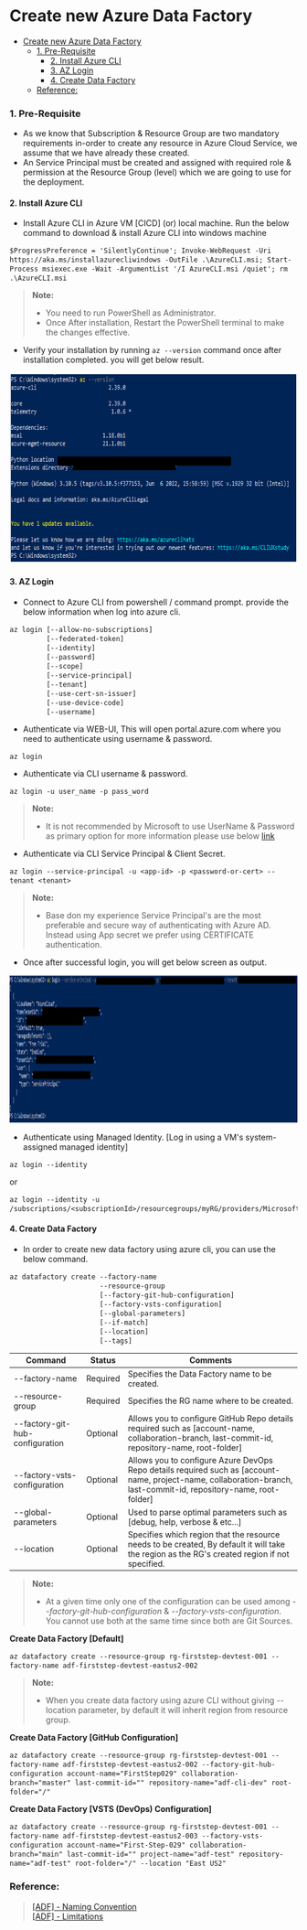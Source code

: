 # Create new Azure Data Factory

- [Create new Azure Data Factory](#create-new-azure-data-factory)
    - [1. Pre-Requisite](#1-pre-requisite)
      - [2. Install Azure CLI](#2-install-azure-cli)
      - [3. AZ Login](#3-az-login)
      - [4. Create Data Factory](#4-create-data-factory)
    - [Reference:](#reference)

### 1. Pre-Requisite
- As we know that Subscription & Resource Group are two mandatory requirements in-order to create any resource in Azure Cloud Service, we assume that we have already these created.
- An Service Principal must be created and assigned with required role & permission at the Resource Group (level) which we are going to use for the deployment.

#### 2. Install Azure CLI
- Install Azure CLI in Azure VM [CICD] (or) local machine. Run the below command to download & install Azure CLI into windows machine
```
$ProgressPreference = 'SilentlyContinue'; Invoke-WebRequest -Uri https://aka.ms/installazurecliwindows -OutFile .\AzureCLI.msi; Start-Process msiexec.exe -Wait -ArgumentList '/I AzureCLI.msi /quiet'; rm .\AzureCLI.msi
```
> **Note:**
> - You need to run PowerShell as Administrator.
> - Once After installation, Restart the PowerShell terminal to make the changes effective.
- Verify your installation by running ```az --version``` command once after installation completed. you will get below result.

<p align="center">
  <img width="702" height="334" src="https://github.com/FirstStep029/azure-cloud-services/blob/master/docs/Resource%20Creation%20-%20%5BCLI%5D/images/install-azure-cli-on-windows.png?raw=true">
</p>

#### 3. AZ Login
- Connect to Azure CLI from powershell / command prompt. provide the below information when log into azure cli.
```commandline
az login [--allow-no-subscriptions]
         [--federated-token]
         [--identity]
         [--password]
         [--scope]
         [--service-principal]
         [--tenant]
         [--use-cert-sn-issuer]
         [--use-device-code]
         [--username]
``` 
- Authenticate via WEB-UI, This will open portal.azure.com where you need to authenticate using username & password.   
```commandline
az login
```

- Authenticate via CLI username & password.  
```commandline
az login -u user_name -p pass_word
```

> **Note:**
> - It is not recommended by Microsoft to use UserName & Password as primary option for more information please use below [link](https://github.com/AzureAD/microsoft-authentication-library-for-python/wiki/Username-Password-Authentication)

- Authenticate via CLI Service Principal & Client Secret.   
```commandline
az login --service-principal -u <app-id> -p <password-or-cert> --tenant <tenant>
```
> **Note:**
> - Base don my experience Service Principal's are the most preferable and secure way of authenticating with Azure AD. Instead using App secret we prefer using CERTIFICATE authentication.
- Once after successful login, you will get below screen as output.

<p align="center">
  <img width="1285" height="258" src="https://github.com/FirstStep029/azure-cloud-services/blob/master/docs/Resource%20Creation%20-%20%5BCLI%5D/images/az-login-windows.png?raw=true">
</p>

- Authenticate using Managed Identity. [Log in using a VM's system-assigned managed identity]   
```commandline
az login --identity
```   
or   
```commandline
az login --identity -u /subscriptions/<subscriptionId>/resourcegroups/myRG/providers/Microsoft.ManagedIdentity/userAssignedIdentities/myID
```

#### 4. Create Data Factory
- In order to create new data factory using azure cli, you can use the below command.   
```commandline
az datafactory create --factory-name
                      --resource-group
                      [--factory-git-hub-configuration]
                      [--factory-vsts-configuration]
                      [--global-parameters]
                      [--if-match]
                      [--location]
                      [--tags]
```
| Command | Status | Comments |
|---------|----------|----------|
| --factory-name | Required | Specifies the Data Factory name to be created.|
| --resource-group | Required | Specifies the RG name where to be created.|
| --factory-git-hub-configuration | Optional | Allows you to configure GitHub Repo details required such as [account-name, collaboration-branch, last-commit-id, repository-name, root-folder] |
| --factory-vsts-configuration | Optional | Allows you to configure Azure DevOps Repo details required such as [account-name, project-name, collaboration-branch, last-commit-id, repository-name, root-folder] |
| --global-parameters | Optional | Used to parse optimal parameters such as [debug, help, verbose & etc...] |
| --location | Optional | Specifies which region that the resource needs to be created, By default it will take the region as the RG's created region if not specified. |

> **Note:**
> - At a given time only one of the configuration can be used among *--factory-git-hub-configuration* & *--factory-vsts-configuration*. You cannot use both at the same time since both are Git Sources. 

**Create Data Factory [Default]**
```commandline
az datafactory create --resource-group rg-firststep-devtest-001 --factory-name adf-firststep-devtest-eastus2-002
```
> **Note:**
> - When you create data factory using azure CLI without giving --location parameter, by default it will inherit region from resource group.

**Create Data Factory [GitHub Configuration]**
```commandline
az datafactory create --resource-group rg-firststep-devtest-001 --factory-name adf-firststep-devtest-eastus2-002 --factory-git-hub-configuration account-name="FirstStep029" collaboration-branch="master" last-commit-id="" repository-name="adf-cli-dev" root-folder="/"
```

**Create Data Factory [VSTS (DevOps) Configuration]**
```commandline
az datafactory create --resource-group rg-firststep-devtest-001 --factory-name adf-firststep-devtest-eastus2-003 --factory-vsts-configuration account-name="First-Step-029" collaboration-branch="main" last-commit-id="" project-name="adf-test" repository-name="adf-test" root-folder="/" --location "East US2"
```


### Reference:
> [[ADF] - Naming Convention](docs/Best%20Practice%20%26%20Recommendations.md#1-naming-convention)  
> [[ADF] - Limitations](docs/Limitations.md#limitations)  